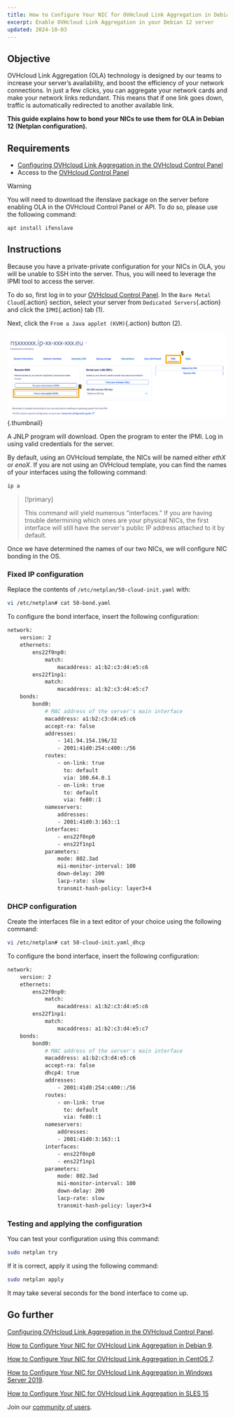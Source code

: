 ```yaml
---
title: How to Configure Your NIC for OVHcloud Link Aggregation in Debian 12 (Netplan)
excerpt: Enable OVHcloud Link Aggregation in your Debian 12 server
updated: 2024-10-03
---
```


## Objective

OVHcloud Link Aggregation (OLA) technology is designed by our teams to increase your server’s availability, and boost the efficiency of your network connections. In just a few clicks, you can aggregate your network cards and make your network links redundant. This means that if one link goes down, traffic is automatically redirected to another available link.

**This guide explains how to bond your NICs to use them for OLA in Debian 12 (Netplan configuration).**

## Requirements

- [Configuring OVHcloud Link Aggregation in the OVHcloud Control Panel](/pages/bare_metal_cloud/dedicated_servers/ola-enable-manager)
- Access to the [OVHcloud Control Panel](/links/manager)

> [!warning]
>
> You will need to download the ifenslave package on the server before enabling OLA in the OVHcloud Control Panel or API. To do so, please use the following command:
>
> ```
> apt install ifenslave
> ```
>

## Instructions

Because you have a private-private configuration for your NICs in OLA, you will be unable to SSH into the server. Thus, you will need to leverage the IPMI tool to access the server.

To do so, first log in to your [OVHcloud Control Panel](/links/manager). In the `Bare Metal Cloud`{.action} section, select your server from `Dedicated Servers`{.action} and click the `IPMI`{.action} tab (1).

Next, click the `From a Java applet (KVM)`{.action} button (2).

![remote kvm](images/remote_kvm2022.png){.thumbnail}

A JNLP program will download. Open the program to enter the IPMI. Log in using valid credentials for the server.

By default, using an OVHcloud template, the NICs will be named either *ethX* or *enoX*. If you are not using an OVHcloud template, you can find the names of your interfaces using the following command:

```bash
ip a
```

> [!primary]
>
> This command will yield numerous "interfaces." If you are having trouble determining which ones are your physical NICs, the first interface will still have the server's public IP address attached to it by default.
>

Once we have determined the names of our two NICs, we will configure NIC bonding in the OS. 

### Fixed IP configuration

Replace the contents of `/etc/netplan/50-cloud-init.yaml` with:

```bash
vi /etc/netplan# cat 50-bond.yaml
```

To configure the bond interface, insert the following configuration:

```bash
network: 
    version: 2
    ethernets: 
        ens22f0np0:
            match: 
                macaddress: a1:b2:c3:d4:e5:c6
        ens22f1np1:
            match: 
                macaddress: a1:b2:c3:d4:e5:c7
    bonds: 
        bond0:
            # MAC address of the server's main interface
            macaddress: a1:b2:c3:d4:e5:c6
            accept-ra: false
            addresses: 
                - 141.94.154.196/32
                - 2001:41d0:254:c400::/56
            routes: 
                - on-link: true
                  to: default
                  via: 100.64.0.1
                - on-link: true
                  to: default
                  via: fe80::1
            nameservers: 
                addresses: 
                - 2001:41d0:3:163::1
            interfaces: 
                - ens22f0np0
                - ens22f1np1
            parameters: 
                mode: 802.3ad
                mii-monitor-interval: 100
                down-delay: 200
                lacp-rate: slow
                transmit-hash-policy: layer3+4
```

### DHCP configuration

Create the interfaces file in a text editor of your choice using the following command:

```bash
vi /etc/netplan# cat 50-cloud-init.yaml_dhcp
```

To configure the bond interface, insert the following configuration:

```bash
network: 
    version: 2
    ethernets: 
        ens22f0np0:
            match: 
                macaddress: a1:b2:c3:d4:e5:c6
        ens22f1np1:
            match: 
                macaddress: a1:b2:c3:d4:e5:c7
    bonds: 
        bond0:
            # MAC address of the server's main interface
            macaddress: a1:b2:c3:d4:e5:c6
            accept-ra: false
            dhcp4: true
            addresses: 
                - 2001:41d0:254:c400::/56
            routes: 
                - on-link: true
                  to: default
                  via: fe80::1
            nameservers: 
                addresses: 
                - 2001:41d0:3:163::1
            interfaces: 
                - ens22f0np0
                - ens22f1np1
            parameters: 
                mode: 802.3ad
                mii-monitor-interval: 100
                down-delay: 200
                lacp-rate: slow
                transmit-hash-policy: layer3+4
```

### Testing and applying the configuration

You can test your configuration using this command:

```bash
sudo netplan try
```

If it is correct, apply it using the following command:

```bash
sudo netplan apply
```

It may take several seconds for the bond interface to come up.

## Go further

[Configuring OVHcloud Link Aggregation in the OVHcloud Control Panel](/pages/bare_metal_cloud/dedicated_servers/ola-enable-manager).

[How to Configure Your NIC for OVHcloud Link Aggregation in Debian 9](/pages/bare_metal_cloud/dedicated_servers/ola-enable-debian9).

[How to Configure Your NIC for OVHcloud Link Aggregation in CentOS 7](/pages/bare_metal_cloud/dedicated_servers/ola-enable-centos7).

[How to Configure Your NIC for OVHcloud Link Aggregation in Windows Server 2019](/pages/bare_metal_cloud/dedicated_servers/ola-enable-w2k19).

[How to Configure Your NIC for OVHcloud Link Aggregation in SLES 15](/pages/bare_metal_cloud/dedicated_servers/ola-enable-sles15)

Join our [community of users](/links/community).
